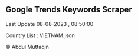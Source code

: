 

## Google Trends Keywords Scraper 
 
Last Update 08-08-2023 , 08:50:00

Country List :
VIETNAM.json



© Abdul Muttaqin 
